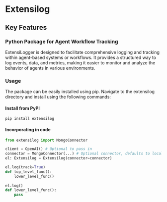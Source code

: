 # Extensilog 
## Key Features
### Python Package for Agent Workflow Tracking

ExtensiLogger is designed to facilitate comprehensive logging and tracking within agent-based systems or workflows. It provides a structured way to log events, data, and metrics, making it easier to monitor and analyze the behavior of agents in various environments.

### Usage 

The package can be easily installed using pip. Navigate to the extensilog directory and install using the following commands:

#### Install from PyPI
`pip install extensilog`

#### Incorporating in code

```python
from extensilog import MongoConnector

client = OpenAI() # Optional to pass in
connector = MongoConnector(...) # Optional connector, defaults to local
el: Extensilog = Extensilog(connector=connector)

el.log(track=True)
def top_level_func():
    lower_level_func()
    
el.log()
def lower_level_func():
    pass
```
